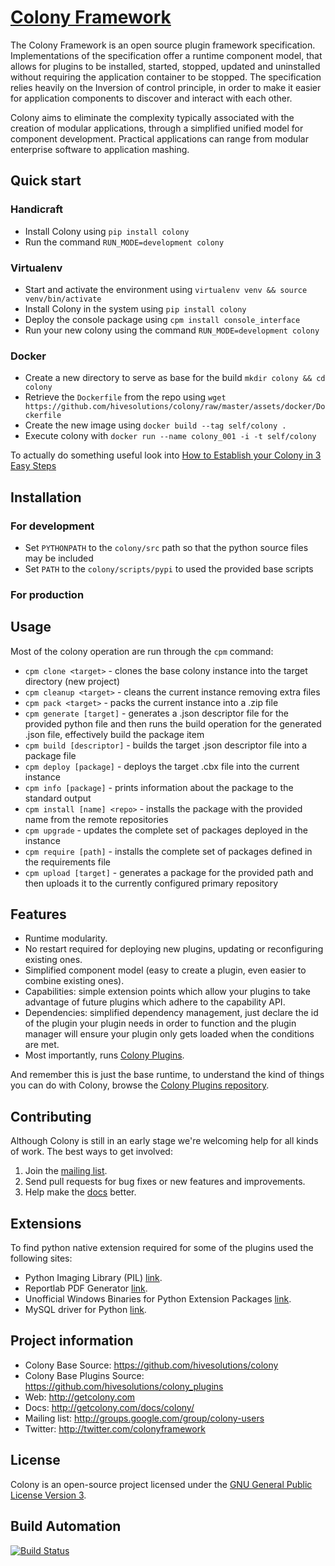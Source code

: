 # [Colony Framework](http://getcolony.com)
The Colony Framework is an open source plugin framework specification. Implementations of the specification offer a runtime component model, that allows for plugins to be installed, started, stopped, updated and uninstalled without requiring the application container to be stopped. The specification relies heavily on the Inversion of control principle, in order to make it easier for application components to discover and interact with each other.

Colony aims to eliminate the complexity typically associated with the creation of modular applications, through a simplified unified model for component development. Practical applications can range from modular enterprise software to application mashing.

## Quick start

### Handicraft

* Install Colony using ``pip install colony``
* Run the command ``RUN_MODE=development colony``

### Virtualenv

* Start and activate the environment using ``virtualenv venv && source venv/bin/activate``
* Install Colony in the system using ``pip install colony``
* Deploy the console package using ``cpm install console_interface``
* Run your new colony using the command ``RUN_MODE=development colony``

### Docker

* Create a new directory to serve as base for the build ``mkdir colony && cd colony``
* Retrieve the ``Dockerfile`` from the repo using ``wget https://github.com/hivesolutions/colony/raw/master/assets/docker/Dockerfile``
* Create the new image using ``docker build --tag self/colony .``
* Execute colony with ``docker run --name colony_001 -i -t self/colony`` 

To actually do something useful look into [How to Establish your Colony in 3 Easy Steps](http://getcolony.com/docs/colony/documentation_how_to_establish_your_colony_in_3_easy_steps.html)

## Installation

### For development

* Set `PYTHONPATH` to the `colony/src` path so that the python source files may be included
* Set `PATH` to the `colony/scripts/pypi` to used the provided base scripts

### For production

## Usage

Most of the colony operation are run through the `cpm` command:

* `cpm clone <target>` - clones the base colony instance into the target directory (new project)
* `cpm cleanup <target>` - cleans the current instance removing extra files
* `cpm pack <target>` - packs the current instance into a .zip file
* `cpm generate [target]` - generates a .json descriptor file for the provided python file and then runs
the build operation for the generated .json file, effectively build the package item
* `cpm build [descriptor]` - builds the target .json descriptor file into a package file
* `cpm deploy [package]` - deploys the target .cbx file into the current instance
* `cpm info [package]` - prints information about the package to the standard output
* `cpm install [name] <repo>` - installs the package with the provided name from the remote repositories
* `cpm upgrade` - updates the complete set of packages deployed in the instance
* `cpm require [path]` - installs the complete set of packages defined in the requirements file
* `cpm upload [target]` - generates a package for the provided path and then uploads it to the currently
configured primary repository

## Features

* Runtime modularity.
* No restart required for deploying new plugins, updating or reconfiguring existing ones.
* Simplified component model (easy to create a plugin, even easier to combine existing ones).
* Capabilities: simple extension points which allow your plugins to take advantage of future plugins which adhere to the capability API.
* Dependencies: simplified dependency management, just declare the id of the plugin your plugin needs in order to function and the plugin manager will ensure your plugin only gets loaded when the conditions are met.
* Most importantly, runs [Colony Plugins](https://github.com/hivesolutions/colony_plugins).

And remember this is just the base runtime, to understand the kind of things you can do with Colony, browse the [Colony Plugins repository](https://github.com/hivesolutions/colony_plugins).

## Contributing

Although Colony is still in an early stage we're welcoming help for all kinds of work.
The best ways to get involved:

1. Join the [mailing list](http://groups.google.com/group/colony-users).
2. Send pull requests for bug fixes or new features and improvements.
3. Help make the [docs](http://getcolony.com/docs/colony/) better.

## Extensions

To find python native extension required for some of the plugins used the following sites:

* Python Imaging Library (PIL) [link](http://www.pythonware.com/products/pil/).
* Reportlab PDF Generator [link](http://www.reportlab.com/).
* Unofficial Windows Binaries for Python Extension Packages [link](http://www.lfd.uci.edu/~gohlke/pythonlibs/).
* MySQL driver for Python [link](http://sourceforge.net/projects/mysql-python/).

## Project information

* Colony Base Source: https://github.com/hivesolutions/colony
* Colony Base Plugins Source: https://github.com/hivesolutions/colony_plugins
* Web: http://getcolony.com
* Docs: http://getcolony.com/docs/colony/
* Mailing list: http://groups.google.com/group/colony-users
* Twitter: http://twitter.com/colonyframework

## License

Colony is an open-source project licensed under the [GNU General Public License Version 3](http://www.gnu.org/licenses/gpl.html).

## Build Automation

[![Build Status](https://travis-ci.org/hivesolutions/colony.png?branch=master)](https://travis-ci.org/hivesolutions/colony)
